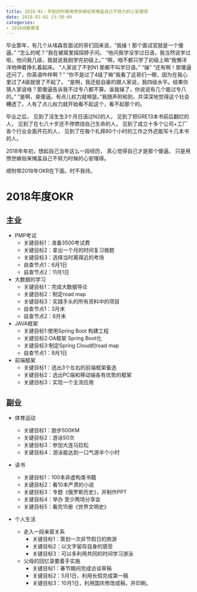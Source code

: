 ```yaml
---
title: 2018-01：年轻的时候用愤世嫉俗来掩盖自己不努力的心安理得
date: 2018-01-01 23:30:09
categories:
- 2018闲散置笔
---
```


毕业那年，有几个从埃森哲面试的哥们回来说，“我操！那个面试官就是一个傻逼。”
“怎么的呢？”我在被窝里探探脖子问。
“他问我学没学过日语，我当然说学过啦，他问我几级，我就说我刚学完初级上。”
“啊，咱不都只学了初级上嘛”我懒洋洋地伸着挣扎着起床。
“人家说了不到N1 那都不叫学日语。”
“操”
“还有啊！那傻逼还问了，你英语咋样啊？”
“你不是过了4级了嘛”我看了这哥们一眼，因为在我心里过了4级就很了不起了。
“是啊，我还挺自豪的跟人家说，我四级水平。结果你猜人家说啥？那傻逼告诉我不过专八都不算。诶我操了，你说说有几个能过专八的。”
“是啊，臭傻逼。有点儿权力就嘚瑟。”我随声附和到，并深深地觉得这个社会糟透了。人有了点儿权力就开始看不起这个，看不起那个的。

毕业之后，
见到了活生生3个月日语过N2的人，
见到了把GRE13本书前后翻烂的人，
见到了在七八十岁还不停燃烧自己生命的人，
见到了成立十多个公司+工厂各个行业全面开花的人，
见到了在每个礼拜80个小时的工作之外还能写十几本书的人。

2018年年初，想起自己当年这么一段经历，
真心觉得自己才是那个傻逼。
只是用愤世嫉俗来掩盖自己不努力时候的心安理得。

顺附带2018年OKR在下面。时不我待。
# 2018年度OKR
## 主业
- PMP考试
    - 关键目标1：准备3500考试费
    - 关键目标2：拿出一个月的时间复习做题
    - 关键目标3：选择当时离得近的考场
    - 自查节点1：6月1日
    - 自查节点2：11月1日
- 大数据的学习
    - 关键目标1：完成大数据导论
    - 关键目标2：制定road map
    - 关键目标3：实践手头的所有资料中的项目
    - 自查节点1：3月末
    - 自查节点2：6月末
- JAVA框架
    - 关键目标1:使用Spring Boot 构建工程
    - 关键目标2:OA框架 Spring Boot化
    - 关键目标3:制定Spring Cloud的road map
    - 自查节点1：9月1日 
- 前端框架
    - 关键目标1：选出3个左右的前端框架备选
    - 关键目标2：选出PC端和移动端各有优势的框架
    - 关键目标3：实现一个主流应用

## 副业
- 体育运动
    - 关键目标1：跑步500KM 
    - 关键目标2：游泳50次
    - 关键目标3：参加大连马拉松
    - 关键目标4：游泳能达到一口气游半个小时

- 读书
	- 关键目标1：100本非虚构类书籍
    - 关键目标2：看10本严肃的小说
	- 关键目标3：专题《俄罗斯历史》，并制作PPT
	- 关键目标4：举办 至少两场分享会
	- 关键目标5：看完15册《世界文明史》

- 个人生活
    - 走入一段亲密关系
        - 关键目标1：策划一次非节假日的旅游
        - 关键目标2：以文字留存自身的感受
        - 关键目标3：可以多利用共同的时间学习游泳
    - 父母的回忆录要着手实施
        - 关键目标1：春节期间完成访谈草稿
        - 关键目标2：5月1日，利用长假完成第一稿
        - 关键目标3：10月1日，利用国庆修改成稿，并印刷。
